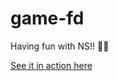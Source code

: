 # game-fd
Having fun with NS!! 🎉🎉


[See it in action here](https://drive.google.com/open?id=0B75EegyXcu_YWnpnVUV2VG9pb0E)

